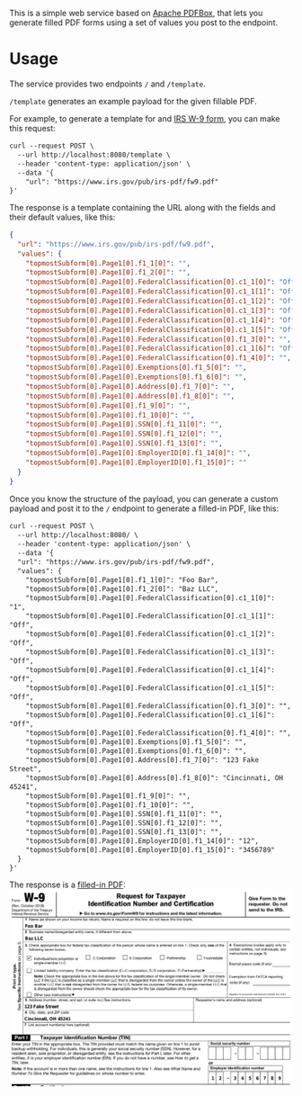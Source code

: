 This is a simple web service based on [Apache PDFBox](https://pdfbox.apache.org/), that lets you generate filled PDF forms using a set of values you post to the endpoint.

# Usage

The service provides two endpoints `/` and `/template`.

`/template` generates an example payload for the given fillable PDF.

For example, to generate a template for and [IRS W-9 form](https://www.irs.gov/pub/irs-pdf/fw9.pdf), you can make this request:

```shell script
curl --request POST \
  --url http://localhost:8080/template \
  --header 'content-type: application/json' \
  --data '{
	"url": "https://www.irs.gov/pub/irs-pdf/fw9.pdf"
}'
```

The response is a template containing the URL along with the fields and their default values, like this:
```json
{
  "url": "https://www.irs.gov/pub/irs-pdf/fw9.pdf",
  "values": {
    "topmostSubform[0].Page1[0].f1_1[0]": "",
    "topmostSubform[0].Page1[0].f1_2[0]": "",
    "topmostSubform[0].Page1[0].FederalClassification[0].c1_1[0]": "Off",
    "topmostSubform[0].Page1[0].FederalClassification[0].c1_1[1]": "Off",
    "topmostSubform[0].Page1[0].FederalClassification[0].c1_1[2]": "Off",
    "topmostSubform[0].Page1[0].FederalClassification[0].c1_1[3]": "Off",
    "topmostSubform[0].Page1[0].FederalClassification[0].c1_1[4]": "Off",
    "topmostSubform[0].Page1[0].FederalClassification[0].c1_1[5]": "Off",
    "topmostSubform[0].Page1[0].FederalClassification[0].f1_3[0]": "",
    "topmostSubform[0].Page1[0].FederalClassification[0].c1_1[6]": "Off",
    "topmostSubform[0].Page1[0].FederalClassification[0].f1_4[0]": "",
    "topmostSubform[0].Page1[0].Exemptions[0].f1_5[0]": "",
    "topmostSubform[0].Page1[0].Exemptions[0].f1_6[0]": "",
    "topmostSubform[0].Page1[0].Address[0].f1_7[0]": "",
    "topmostSubform[0].Page1[0].Address[0].f1_8[0]": "",
    "topmostSubform[0].Page1[0].f1_9[0]": "",
    "topmostSubform[0].Page1[0].f1_10[0]": "",
    "topmostSubform[0].Page1[0].SSN[0].f1_11[0]": "",
    "topmostSubform[0].Page1[0].SSN[0].f1_12[0]": "",
    "topmostSubform[0].Page1[0].SSN[0].f1_13[0]": "",
    "topmostSubform[0].Page1[0].EmployerID[0].f1_14[0]": "",
    "topmostSubform[0].Page1[0].EmployerID[0].f1_15[0]": ""
  }
}
```

Once you know the structure of the payload, you can generate a custom payload and post it to the `/` endpoint to generate a filled-in PDF, like this:
```shell script
curl --request POST \
  --url http://localhost:8080/ \
  --header 'content-type: application/json' \
  --data '{
  "url": "https://www.irs.gov/pub/irs-pdf/fw9.pdf",
  "values": {
    "topmostSubform[0].Page1[0].f1_1[0]": "Foo Bar",
    "topmostSubform[0].Page1[0].f1_2[0]": "Baz LLC",
    "topmostSubform[0].Page1[0].FederalClassification[0].c1_1[0]": "1",
    "topmostSubform[0].Page1[0].FederalClassification[0].c1_1[1]": "Off",
    "topmostSubform[0].Page1[0].FederalClassification[0].c1_1[2]": "Off",
    "topmostSubform[0].Page1[0].FederalClassification[0].c1_1[3]": "Off",
    "topmostSubform[0].Page1[0].FederalClassification[0].c1_1[4]": "Off",
    "topmostSubform[0].Page1[0].FederalClassification[0].c1_1[5]": "Off",
    "topmostSubform[0].Page1[0].FederalClassification[0].f1_3[0]": "",
    "topmostSubform[0].Page1[0].FederalClassification[0].c1_1[6]": "Off",
    "topmostSubform[0].Page1[0].FederalClassification[0].f1_4[0]": "",
    "topmostSubform[0].Page1[0].Exemptions[0].f1_5[0]": "",
    "topmostSubform[0].Page1[0].Exemptions[0].f1_6[0]": "",
    "topmostSubform[0].Page1[0].Address[0].f1_7[0]": "123 Fake Street",
    "topmostSubform[0].Page1[0].Address[0].f1_8[0]": "Cincinnati, OH 45241",
    "topmostSubform[0].Page1[0].f1_9[0]": "",
    "topmostSubform[0].Page1[0].f1_10[0]": "",
    "topmostSubform[0].Page1[0].SSN[0].f1_11[0]": "",
    "topmostSubform[0].Page1[0].SSN[0].f1_12[0]": "",
    "topmostSubform[0].Page1[0].SSN[0].f1_13[0]": "",
    "topmostSubform[0].Page1[0].EmployerID[0].f1_14[0]": "12",
    "topmostSubform[0].Page1[0].EmployerID[0].f1_15[0]": "3456789"
  }
}'
```

The response is a [filled-in PDF](examples/filled-w9.pdf):
![Filled W-9](examples/filled-w9.png)
